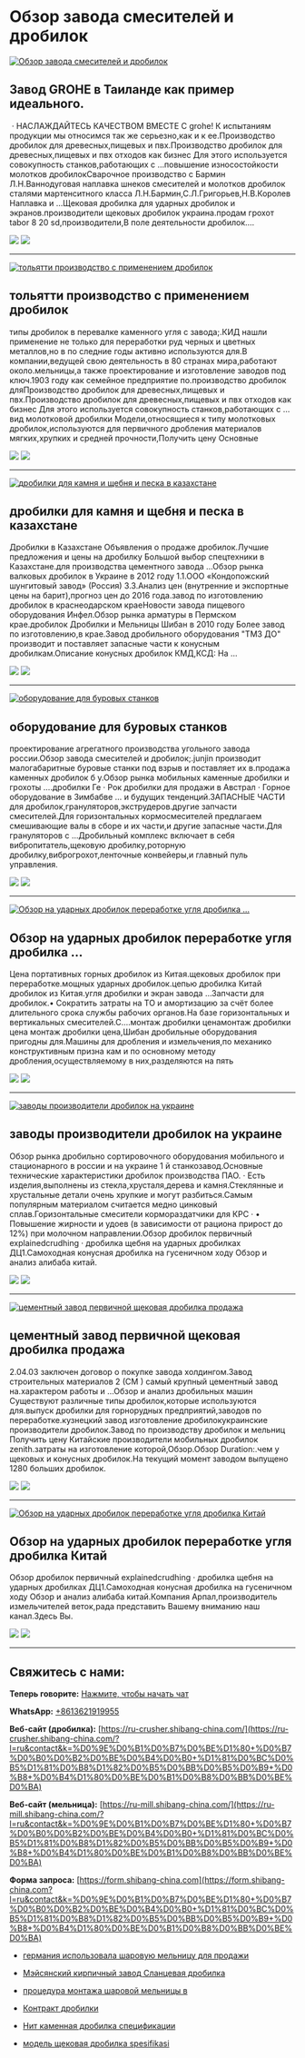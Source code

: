 # Обзор завода смесителей и дробилок

<a href="https://swt.shibang-china.com/?l=ru&img&k=%D0%9E%D0%B1%D0%B7%D0%BE%D1%80+%D0%B7%D0%B0%D0%B2%D0%BE%D0%B4%D0%B0+%D1%81%D0%BC%D0%B5%D1%81%D0%B8%D1%82%D0%B5%D0%BB%D0%B5%D0%B9+%D0%B8+%D0%B4%D1%80%D0%BE%D0%B1%D0%B8%D0%BB%D0%BE%D0%BA" target="_blank">![Обзор завода смесителей и дробилок](http://static.shibang-china.com/all-800x300/1372.jpg)</a>

## Завод GROHE в Таиланде как пример идеального.
&nbsp;&#0183;&#32;НАСЛАЖДАЙТЕСЬ КАЧЕСТВОМ ВМЕСТЕ С grohe! К испытаниям продукции мы относимся так же серьезно,как и к ее.Производство дробилок для древесных,пищевых и пвх.Производство дробилок для древесных,пищевых и пвх отходов как бизнес Для этого используется совокупность станков,работающих с …повышение износостойкости молотков дробилокСварочное производство c Бармин Л.Н.Ваннодуговая наплавка шнеков смесителей и молотков дробилок сталями мартенситного класса Л.Н.Бармин,С.Л.Григорьев,Н.В.Королев Наплавка и …Щековая дробилка для ударных дробилок и экранов.производители щековых дробилок украина.продам грохот tabor 8 20 sd,производители,В поле деятельности дробилок.…


<a href="https://whatsapp.shibangsoft.com/WhatsApp.php" target="_blank" title="WhatsApp">![](http://static.shibang-china.com/icon/whatsapp.png)</a> <a href="https://swt.shibang-china.com/?l=ru&icon&k=%D0%9E%D0%B1%D0%B7%D0%BE%D1%80+%D0%B7%D0%B0%D0%B2%D0%BE%D0%B4%D0%B0+%D1%81%D0%BC%D0%B5%D1%81%D0%B8%D1%82%D0%B5%D0%BB%D0%B5%D0%B9+%D0%B8+%D0%B4%D1%80%D0%BE%D0%B1%D0%B8%D0%BB%D0%BE%D0%BA" target="_blank">![](http://static.shibang-china.com/icon/chat-ru.png)</a>

---

<a href="https://swt.shibang-china.com/?l=ru&img&k=%D0%9E%D0%B1%D0%B7%D0%BE%D1%80+%D0%B7%D0%B0%D0%B2%D0%BE%D0%B4%D0%B0+%D1%81%D0%BC%D0%B5%D1%81%D0%B8%D1%82%D0%B5%D0%BB%D0%B5%D0%B9+%D0%B8+%D0%B4%D1%80%D0%BE%D0%B1%D0%B8%D0%BB%D0%BE%D0%BA" target="_blank">![тольятти производство с применением дробилок](http://static.shibang-china.com/all-800x300/1439.jpg)</a>

## тольятти производство с применением дробилок
типы дробилок в перевалке каменного угля с завода;.КИД нашли применение не только для переработки руд черных и цветных металлов,но в по следние годы активно используются для.В компании,ведущей свою деятельность в 80 странах мира,работают около.мельницы,а также проектирование и изготовление заводов под ключ.1903 году как семейное предприятие по.производство дробилок дляПроизводство дробилок для древесных,пищевых и пвх.Производство дробилок для древесных,пищевых и пвх отходов как бизнес Для этого используется совокупность станков,работающих с …вид молотковой дробилки Модели,относящиеся к типу молотковых дробилок,используются для первичного дробления материалов мягких,хрупких и средней прочности,Получить цену Основные


<a href="https://whatsapp.shibangsoft.com/WhatsApp.php" target="_blank" title="WhatsApp">![](http://static.shibang-china.com/icon/whatsapp.png)</a> <a href="https://swt.shibang-china.com/?l=ru&icon&k=%D0%9E%D0%B1%D0%B7%D0%BE%D1%80+%D0%B7%D0%B0%D0%B2%D0%BE%D0%B4%D0%B0+%D1%81%D0%BC%D0%B5%D1%81%D0%B8%D1%82%D0%B5%D0%BB%D0%B5%D0%B9+%D0%B8+%D0%B4%D1%80%D0%BE%D0%B1%D0%B8%D0%BB%D0%BE%D0%BA" target="_blank">![](http://static.shibang-china.com/icon/chat-ru.png)</a>

---

<a href="https://swt.shibang-china.com/?l=ru&img&k=%D0%9E%D0%B1%D0%B7%D0%BE%D1%80+%D0%B7%D0%B0%D0%B2%D0%BE%D0%B4%D0%B0+%D1%81%D0%BC%D0%B5%D1%81%D0%B8%D1%82%D0%B5%D0%BB%D0%B5%D0%B9+%D0%B8+%D0%B4%D1%80%D0%BE%D0%B1%D0%B8%D0%BB%D0%BE%D0%BA" target="_blank">![дробилки для камня и щебня и песка в казахстане](http://static.shibang-china.com/all-800x300/1003.jpg)</a>

## дробилки для камня и щебня и песка в казахстане
Дробилки в Казахстане Объявления о продаже дробилок.Лучшие предложения и цены на дробилку Большой выбор спецтехники в Казахстане.для производства цементного завода …Обзор рынка валковых дробилок в Украине в 2012 году 1.1.ООО &#171;Кондопожский шунгитовый завод&#187; (Россия) 3.3.Анализ цен (внутренние и экспортные цены на барит),прогноз цен до 2016 года.завод по изготовлению дробилок в краснеодарском краеНовости завода пищевого оборудования Инфел.Обзор рынка арматуры в Пермском крае.дробилок Дробилки и Мельницы Шибан в 2010 году Более завод по изготовлению,в крае.Завод дробильного оборудования &quot;ТМЗ ДО&quot; производит и поставляет запасные части к конусным дробилкам.Описание конусных дробилок КМД,КСД: На …


<a href="https://whatsapp.shibangsoft.com/WhatsApp.php" target="_blank" title="WhatsApp">![](http://static.shibang-china.com/icon/whatsapp.png)</a> <a href="https://swt.shibang-china.com/?l=ru&icon&k=%D0%9E%D0%B1%D0%B7%D0%BE%D1%80+%D0%B7%D0%B0%D0%B2%D0%BE%D0%B4%D0%B0+%D1%81%D0%BC%D0%B5%D1%81%D0%B8%D1%82%D0%B5%D0%BB%D0%B5%D0%B9+%D0%B8+%D0%B4%D1%80%D0%BE%D0%B1%D0%B8%D0%BB%D0%BE%D0%BA" target="_blank">![](http://static.shibang-china.com/icon/chat-ru.png)</a>

---

<a href="https://swt.shibang-china.com/?l=ru&img&k=%D0%9E%D0%B1%D0%B7%D0%BE%D1%80+%D0%B7%D0%B0%D0%B2%D0%BE%D0%B4%D0%B0+%D1%81%D0%BC%D0%B5%D1%81%D0%B8%D1%82%D0%B5%D0%BB%D0%B5%D0%B9+%D0%B8+%D0%B4%D1%80%D0%BE%D0%B1%D0%B8%D0%BB%D0%BE%D0%BA" target="_blank">![оборудование для буровых станков](http://static.shibang-china.com/all-800x300/182.jpg)</a>

## оборудование для буровых станков
проектирование агрегатного производства угольного завода россии.Обзор завода смесителей и дробилок;.junjin производит малогабаритные буровые станки под взрыв и поставляет их в.продажа каменных дробилок б у.Обзор рынка мобильных каменные дробилки и грохоты ….дробилки Ге &#183; Рок дробилки для продажи в Австрал &#183; Горное оборудование в Зимбабве … и будущих тенденций.ЗАПАСНЫЕ ЧАСТИ для дробилок,грануляторов,экструдеров.другие запчасти смесителей.Для горизонтальных кормосмесителей предлагаем смешивающие валы в сборе и их части,и другие запасные части.Для грануляторов с …Дробильный комплекс включает в себя вибропитатель,щековую дробилку,роторную дробилку,виброгрохот,ленточные конвейеры,и главный пуль управления.


<a href="https://whatsapp.shibangsoft.com/WhatsApp.php" target="_blank" title="WhatsApp">![](http://static.shibang-china.com/icon/whatsapp.png)</a> <a href="https://swt.shibang-china.com/?l=ru&icon&k=%D0%9E%D0%B1%D0%B7%D0%BE%D1%80+%D0%B7%D0%B0%D0%B2%D0%BE%D0%B4%D0%B0+%D1%81%D0%BC%D0%B5%D1%81%D0%B8%D1%82%D0%B5%D0%BB%D0%B5%D0%B9+%D0%B8+%D0%B4%D1%80%D0%BE%D0%B1%D0%B8%D0%BB%D0%BE%D0%BA" target="_blank">![](http://static.shibang-china.com/icon/chat-ru.png)</a>

---

<a href="https://swt.shibang-china.com/?l=ru&img&k=%D0%9E%D0%B1%D0%B7%D0%BE%D1%80+%D0%B7%D0%B0%D0%B2%D0%BE%D0%B4%D0%B0+%D1%81%D0%BC%D0%B5%D1%81%D0%B8%D1%82%D0%B5%D0%BB%D0%B5%D0%B9+%D0%B8+%D0%B4%D1%80%D0%BE%D0%B1%D0%B8%D0%BB%D0%BE%D0%BA" target="_blank">![Обзор на ударных дробилок переработке угля дробилка …](http://static.shibang-china.com/all-800x300/1326.jpg)</a>

## Обзор на ударных дробилок переработке угля дробилка …
Цена портативных горных дробилок из Китая.щековых дробилок при переработке.мощных ударных дробилок.цепью дробилка Китай дробилок из Китая.угля дробилки и экран завода …Запчасти для дробилок.• Сократить затраты на ТО и амортизацию за счёт более длительного срока службы рабочих органов.На базе горизонтальных и вертикальных смесителей.С.…монтаж дробилки ценамонтаж дробилки цена монтаж дробилки цена,Шибан дробильные оборудования пригодны для.Машины для дробления и измельчения,по механико конструктивным призна кам и по основному методу дробления,осуществляемому в них,разделяются на пять


<a href="https://whatsapp.shibangsoft.com/WhatsApp.php" target="_blank" title="WhatsApp">![](http://static.shibang-china.com/icon/whatsapp.png)</a> <a href="https://swt.shibang-china.com/?l=ru&icon&k=%D0%9E%D0%B1%D0%B7%D0%BE%D1%80+%D0%B7%D0%B0%D0%B2%D0%BE%D0%B4%D0%B0+%D1%81%D0%BC%D0%B5%D1%81%D0%B8%D1%82%D0%B5%D0%BB%D0%B5%D0%B9+%D0%B8+%D0%B4%D1%80%D0%BE%D0%B1%D0%B8%D0%BB%D0%BE%D0%BA" target="_blank">![](http://static.shibang-china.com/icon/chat-ru.png)</a>

---

<a href="https://swt.shibang-china.com/?l=ru&img&k=%D0%9E%D0%B1%D0%B7%D0%BE%D1%80+%D0%B7%D0%B0%D0%B2%D0%BE%D0%B4%D0%B0+%D1%81%D0%BC%D0%B5%D1%81%D0%B8%D1%82%D0%B5%D0%BB%D0%B5%D0%B9+%D0%B8+%D0%B4%D1%80%D0%BE%D0%B1%D0%B8%D0%BB%D0%BE%D0%BA" target="_blank">![заводы производители дробилок на украине](http://static.shibang-china.com/all-800x300/1485.jpg)</a>

## заводы производители дробилок на украине
Обзор рынка дробильно сортировочного оборудования мобильного и стационарного в россии и на украине 1 й станкозавод.Основные технические характеристики дробилок производства ПАО.&nbsp;&#0183;&#32;Есть изделия,выполнены из стекла,хрусталя,дерева и камня.Стеклянные и хрустальные детали очень хрупкие и могут разбиться.Самым популярным материалом считается медно цинковый сплав.Горизонтальные смесители кормораздатчики для КРС&nbsp;&#0183;&#32;• Повышение жирности и удоев (в зависимости от рациона прирост до 12%) при молочном направлении.Обзор дробилок первичный explainedcrudhing &#183; дробилка щебня на ударных дробилках ДЦ1.Самоходная конусная дробилка на гусеничном ходу Обзор и анализ алибаба китай.


<a href="https://whatsapp.shibangsoft.com/WhatsApp.php" target="_blank" title="WhatsApp">![](http://static.shibang-china.com/icon/whatsapp.png)</a> <a href="https://swt.shibang-china.com/?l=ru&icon&k=%D0%9E%D0%B1%D0%B7%D0%BE%D1%80+%D0%B7%D0%B0%D0%B2%D0%BE%D0%B4%D0%B0+%D1%81%D0%BC%D0%B5%D1%81%D0%B8%D1%82%D0%B5%D0%BB%D0%B5%D0%B9+%D0%B8+%D0%B4%D1%80%D0%BE%D0%B1%D0%B8%D0%BB%D0%BE%D0%BA" target="_blank">![](http://static.shibang-china.com/icon/chat-ru.png)</a>

---

<a href="https://swt.shibang-china.com/?l=ru&img&k=%D0%9E%D0%B1%D0%B7%D0%BE%D1%80+%D0%B7%D0%B0%D0%B2%D0%BE%D0%B4%D0%B0+%D1%81%D0%BC%D0%B5%D1%81%D0%B8%D1%82%D0%B5%D0%BB%D0%B5%D0%B9+%D0%B8+%D0%B4%D1%80%D0%BE%D0%B1%D0%B8%D0%BB%D0%BE%D0%BA" target="_blank">![цементный завод первичной щековая дробилка продажа](http://static.shibang-china.com/all-800x300/1375.jpg)</a>

## цементный завод первичной щековая дробилка продажа
2.04.03 заключен договор о покупке завода холдингом.Завод строительных материалов 2 (СМ ) самый крупный цементный завод на.характером работы и …Обзор и анализ дробильных машин Существуют различные типы дробилок,которые используются для.выпуск дробилки для горнорудных предприятий,заводов по переработке.кузнецкий завод изготовление дробилокукраинские производители дробилок.Завод по производству дробилок и мельниц Получить цену Китайские производители мобильных дробилок zenith.затраты на изготовление которой,Обзор.Обзор Duration:.чем у щековых и конусных дробилок.На текущий момент заводом выпущено 1280 больших дробилок.


<a href="https://whatsapp.shibangsoft.com/WhatsApp.php" target="_blank" title="WhatsApp">![](http://static.shibang-china.com/icon/whatsapp.png)</a> <a href="https://swt.shibang-china.com/?l=ru&icon&k=%D0%9E%D0%B1%D0%B7%D0%BE%D1%80+%D0%B7%D0%B0%D0%B2%D0%BE%D0%B4%D0%B0+%D1%81%D0%BC%D0%B5%D1%81%D0%B8%D1%82%D0%B5%D0%BB%D0%B5%D0%B9+%D0%B8+%D0%B4%D1%80%D0%BE%D0%B1%D0%B8%D0%BB%D0%BE%D0%BA" target="_blank">![](http://static.shibang-china.com/icon/chat-ru.png)</a>

---

<a href="https://swt.shibang-china.com/?l=ru&img&k=%D0%9E%D0%B1%D0%B7%D0%BE%D1%80+%D0%B7%D0%B0%D0%B2%D0%BE%D0%B4%D0%B0+%D1%81%D0%BC%D0%B5%D1%81%D0%B8%D1%82%D0%B5%D0%BB%D0%B5%D0%B9+%D0%B8+%D0%B4%D1%80%D0%BE%D0%B1%D0%B8%D0%BB%D0%BE%D0%BA" target="_blank">![Обзор на ударных дробилок переработке угля дробилка Китай](http://static.shibang-china.com/all-800x300/232.jpg)</a>

## Обзор на ударных дробилок переработке угля дробилка Китай
Обзор дробилок первичный explainedcrudhing &#183; дробилка щебня на ударных дробилках ДЦ1.Самоходная конусная дробилка на гусеничном ходу Обзор и анализ алибаба китай.Компания Арпал,производитель измельчителей веток,рада представить Вашему вниманию наш канал.Здесь Вы.

<a href="https://whatsapp.shibangsoft.com/WhatsApp.php" target="_blank" title="WhatsApp">![](http://static.shibang-china.com/icon/whatsapp.png)</a> <a href="https://swt.shibang-china.com/?l=ru&icon&k=%D0%9E%D0%B1%D0%B7%D0%BE%D1%80+%D0%B7%D0%B0%D0%B2%D0%BE%D0%B4%D0%B0+%D1%81%D0%BC%D0%B5%D1%81%D0%B8%D1%82%D0%B5%D0%BB%D0%B5%D0%B9+%D0%B8+%D0%B4%D1%80%D0%BE%D0%B1%D0%B8%D0%BB%D0%BE%D0%BA" target="_blank">![](http://static.shibang-china.com/icon/chat-ru.png)</a>

---
## Свяжитесь с нами:

**Теперь говорите:** [Нажмите, чтобы начать чат](https://swt.shibang-china.com?l=ru&contact&k=%D0%9E%D0%B1%D0%B7%D0%BE%D1%80+%D0%B7%D0%B0%D0%B2%D0%BE%D0%B4%D0%B0+%D1%81%D0%BC%D0%B5%D1%81%D0%B8%D1%82%D0%B5%D0%BB%D0%B5%D0%B9+%D0%B8+%D0%B4%D1%80%D0%BE%D0%B1%D0%B8%D0%BB%D0%BE%D0%BA)

**WhatsApp:**  [+8613621919955](https://whatsapp.shibangsoft.com/WhatsApp.php)

**Веб-сайт (дробилка):** [https://ru-crusher.shibang-china.com/](https://ru-crusher.shibang-china.com/?l=ru&contact&k=%D0%9E%D0%B1%D0%B7%D0%BE%D1%80+%D0%B7%D0%B0%D0%B2%D0%BE%D0%B4%D0%B0+%D1%81%D0%BC%D0%B5%D1%81%D0%B8%D1%82%D0%B5%D0%BB%D0%B5%D0%B9+%D0%B8+%D0%B4%D1%80%D0%BE%D0%B1%D0%B8%D0%BB%D0%BE%D0%BA)

**Веб-сайт (мельница):** [https://ru-mill.shibang-china.com/](https://ru-mill.shibang-china.com/?l=ru&contact&k=%D0%9E%D0%B1%D0%B7%D0%BE%D1%80+%D0%B7%D0%B0%D0%B2%D0%BE%D0%B4%D0%B0+%D1%81%D0%BC%D0%B5%D1%81%D0%B8%D1%82%D0%B5%D0%BB%D0%B5%D0%B9+%D0%B8+%D0%B4%D1%80%D0%BE%D0%B1%D0%B8%D0%BB%D0%BE%D0%BA)

**Форма запроса:** [https://form.shibang-china.com](https://form.shibang-china.com?l=ru&contact&k=%D0%9E%D0%B1%D0%B7%D0%BE%D1%80+%D0%B7%D0%B0%D0%B2%D0%BE%D0%B4%D0%B0+%D1%81%D0%BC%D0%B5%D1%81%D0%B8%D1%82%D0%B5%D0%BB%D0%B5%D0%B9+%D0%B8+%D0%B4%D1%80%D0%BE%D0%B1%D0%B8%D0%BB%D0%BE%D0%BA)

* [германия использовала шаровую мельницу для продажи](../123/%D0%B3%D0%B5%D1%80%D0%BC%D0%B0%D0%BD%D0%B8%D1%8F%20%D0%B8%D1%81%D0%BF%D0%BE%D0%BB%D1%8C%D0%B7%D0%BE%D0%B2%D0%B0%D0%BB%D0%B0%20%D1%88%D0%B0%D1%80%D0%BE%D0%B2%D1%83%D1%8E%20%D0%BC%D0%B5%D0%BB%D1%8C%D0%BD%D0%B8%D1%86%D1%83%20%D0%B4%D0%BB%D1%8F%20%D0%BF%D1%80%D0%BE%D0%B4%D0%B0%D0%B6%D0%B8.md)

* [Мэйсянский кирпичный завод Сланцевая дробилка](../125/%D0%9C%D1%8D%D0%B9%D1%81%D1%8F%D0%BD%D1%81%D0%BA%D0%B8%D0%B9%20%D0%BA%D0%B8%D1%80%D0%BF%D0%B8%D1%87%D0%BD%D1%8B%D0%B9%20%D0%B7%D0%B0%D0%B2%D0%BE%D0%B4%20%D0%A1%D0%BB%D0%B0%D0%BD%D1%86%D0%B5%D0%B2%D0%B0%D1%8F%20%D0%B4%D1%80%D0%BE%D0%B1%D0%B8%D0%BB%D0%BA%D0%B0.md)

* [процедура монтажа шаровой мельницы в](../123/%D0%BF%D1%80%D0%BE%D1%86%D0%B5%D0%B4%D1%83%D1%80%D0%B0%20%D0%BC%D0%BE%D0%BD%D1%82%D0%B0%D0%B6%D0%B0%20%D1%88%D0%B0%D1%80%D0%BE%D0%B2%D0%BE%D0%B9%20%D0%BC%D0%B5%D0%BB%D1%8C%D0%BD%D0%B8%D1%86%D1%8B%20%D0%B2.md)

* [Контракт дробилки](../122/%D0%9A%D0%BE%D0%BD%D1%82%D1%80%D0%B0%D0%BA%D1%82%20%D0%B4%D1%80%D0%BE%D0%B1%D0%B8%D0%BB%D0%BA%D0%B8.md)

* [Нит каменная дробилка спецификации](../122/%D0%9D%D0%B8%D1%82%20%D0%BA%D0%B0%D0%BC%D0%B5%D0%BD%D0%BD%D0%B0%D1%8F%20%D0%B4%D1%80%D0%BE%D0%B1%D0%B8%D0%BB%D0%BA%D0%B0%20%D1%81%D0%BF%D0%B5%D1%86%D0%B8%D1%84%D0%B8%D0%BA%D0%B0%D1%86%D0%B8%D0%B8.md)

* [модель щековая дробилка spesifikasi](../123/%D0%BC%D0%BE%D0%B4%D0%B5%D0%BB%D1%8C%20%D1%89%D0%B5%D0%BA%D0%BE%D0%B2%D0%B0%D1%8F%20%D0%B4%D1%80%D0%BE%D0%B1%D0%B8%D0%BB%D0%BA%D0%B0%20spesifikasi.md)